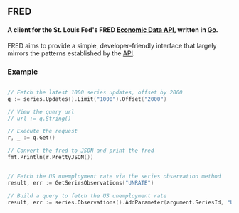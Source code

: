 ## FRED  
#### A client for the St. Louis Fed's FRED [Economic Data API](https://research.stlouisfed.org/docs/api/fred/), written in [Go](https://golang.org).  
FRED aims to provide a simple, developer-friendly interface that largely mirrors the patterns established by the  [API](https://research.stlouisfed.org/docs/api/fred/).
### Example
```go

// Fetch the latest 1000 series updates, offset by 2000
q := series.Updates().Limit("1000").Offset("2000")

// View the query url
// url := q.String() 

// Execute the request
r, _ := q.Get()

// Convert the fred to JSON and print the fred
fmt.Println(r.PrettyJSON())


// Fetch the US unemployment rate via the series observation method
result, err := GetSeriesObservations("UNRATE")

// Build a query to fetch the US unemployment rate
result, err := series.Observations().AddParameter(argument.SeriesId, "UNRATE").Get()
``` 
